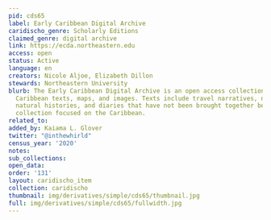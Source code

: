 ```yaml
---
pid: cds65
label: Early Caribbean Digital Archive
caridischo_genre: Scholarly Editions
claimed_genre: digital archive
link: https://ecda.northeastern.edu
access: open
status: Active
language: en
creators: Nicole Aljoe, Elizabeth Dillon
stewards: Northeastern University
blurb: The Early Caribbean Digital Archive is an open access collection of pre-twentieth-century
  Caribbean texts, maps, and images. Texts include travel narratives, novels, poetry,
  natural histories, and diaries that have not been brought together before as a single
  collection focused on the Caribbean.
related_to:
added_by: Kaiama L. Glover
twitter: "@inthewhirld"
census_year: '2020'
notes:
sub_collections:
open_data:
order: '131'
layout: caridischo_item
collection: caridischo
thumbnail: img/derivatives/simple/cds65/thumbnail.jpg
full: img/derivatives/simple/cds65/fullwidth.jpg
---
```

